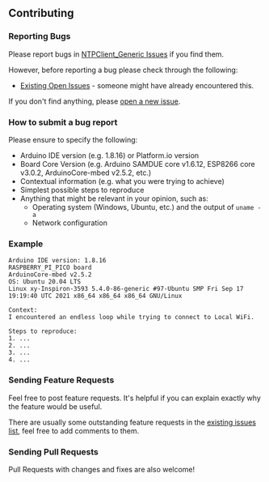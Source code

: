 ## Contributing

### Reporting Bugs

Please report bugs in [NTPClient_Generic Issues](https://github.com/khoih-prog/NTPClient_Generic/issues) if you find them.

However, before reporting a bug please check through the following:

* [Existing Open Issues](https://github.com/khoih-prog/NTPClient_Generic/issues) - someone might have already encountered this.

If you don't find anything, please [open a new issue](https://github.com/khoih-prog/NTPClient_Generic/issues/new).

### How to submit a bug report

Please ensure to specify the following:

* Arduino IDE version (e.g. 1.8.16) or Platform.io version
* Board Core Version (e.g. Arduino SAMDUE core v1.6.12, ESP8266 core v3.0.2, ArduinoCore-mbed v2.5.2, etc.)
* Contextual information (e.g. what you were trying to achieve)
* Simplest possible steps to reproduce
* Anything that might be relevant in your opinion, such as:
  * Operating system (Windows, Ubuntu, etc.) and the output of `uname -a`
  * Network configuration


### Example

```
Arduino IDE version: 1.8.16
RASPBERRY_PI_PICO board
ArduinoCore-mbed v2.5.2
OS: Ubuntu 20.04 LTS
Linux xy-Inspiron-3593 5.4.0-86-generic #97-Ubuntu SMP Fri Sep 17 19:19:40 UTC 2021 x86_64 x86_64 x86_64 GNU/Linux

Context:
I encountered an endless loop while trying to connect to Local WiFi.

Steps to reproduce:
1. ...
2. ...
3. ...
4. ...
```

### Sending Feature Requests

Feel free to post feature requests. It's helpful if you can explain exactly why the feature would be useful.

There are usually some outstanding feature requests in the [existing issues list](https://github.com/khoih-prog/NTPClient_Generic/issues?q=is%3Aopen+is%3Aissue+label%3Aenhancement), feel free to add comments to them.

### Sending Pull Requests

Pull Requests with changes and fixes are also welcome!
